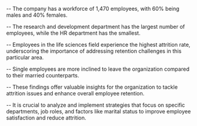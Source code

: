 -- The company has a workforce of 1,470 employees, with 60% being males and 40% females.

-- The research and development department has the largest number of employees, while the HR department has the smallest.

-- Employees in the life sciences field experience the highest attrition rate, underscoring the importance of addressing retention challenges in this particular area.

-- Single employees are more inclined to leave the organization compared to their married counterparts.

-- These findings offer valuable insights for the organization to tackle attrition issues and enhance overall employee retention.

-- It is crucial to analyze and implement strategies that focus on specific departments, job roles, and factors like marital status to improve employee satisfaction and reduce attrition.
